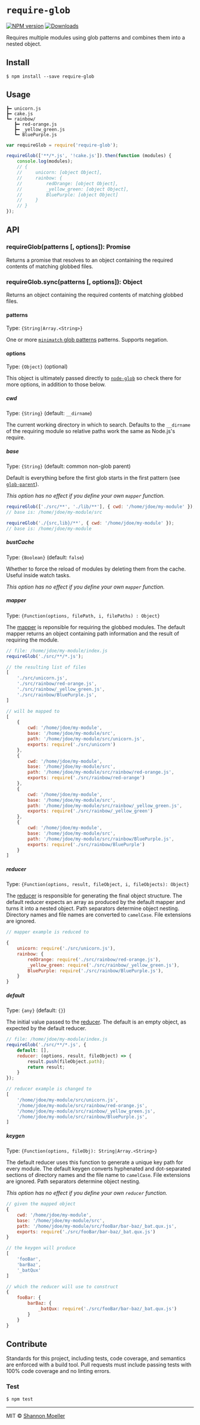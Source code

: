 # `require-glob`

[![NPM version][npm-img]][npm-url] [![Downloads][downloads-img]][npm-url]

Requires multiple modules using glob patterns and combines them into a nested object.

## Install

    $ npm install --save require-glob

## Usage

```
┣━ unicorn.js
┣━ cake.js
┗━ rainbow/
   ┣━ red-orange.js
   ┣━ _yellow_green.js
   ┗━ BluePurple.js
```

```js
var requireGlob = require('require-glob');

requireGlob(['**/*.js', '!cake.js']).then(function (modules) {
    console.log(modules);
    // {
    //     unicorn: [object Object],
    //     rainbow: {
    //         redOrange: [object Object],
    //         _yellow_green: [object Object],
    //         BluePurple: [object Object]
    //     }
    // }
});
```

## API

### requireGlob(patterns [, options]): Promise

Returns a promise that resolves to an object containing the required contents of matching globbed files.

### requireGlob.sync(patterns [, options]): Object

Returns an object containing the required contents of matching globbed files.

#### patterns

Type: `{String|Array.<String>}`

One or more [`minimatch` glob patterns][minimatch] patterns. Supports negation.

[minimatch]: https://github.com/isaacs/minimatch#usage

#### options

Type: `{Object}` (optional)

This object is ultimately passed directly to [`node-glob`][glob] so check there for more options, in addition to those below.

[glob]: https://github.com/isaacs/node-glob#usage

##### cwd

Type: `{String}` (default: `__dirname`)

The current working directory in which to search. Defaults to the `__dirname` of the requiring module so relative paths work the same as Node.js's require.

##### base

Type: `{String}` (default: common non-glob parent)

Default is everything before the first glob starts in the first pattern (see [`glob-parent`][parent]).

_This option has no effect if you define your own `mapper` function._

[parent]: https://github.com/es128/glob-parent#usage

```js
requireGlob(['./src/**', './lib/**'], { cwd: '/home/jdoe/my-module' });
// base is: /home/jdoe/my-module/src

requireGlob('./{src,lib}/**', { cwd: '/home/jdoe/my-module' });
// base is: /home/jdoe/my-module
```

##### bustCache

Type: `{Boolean}` (default: `false`)

Whether to force the reload of modules by deleting them from the cache. Useful inside watch tasks.

_This option has no effect if you define your own `mapper` function._

##### mapper

Type: `{Function(options, filePath, i, filePaths) : Object}`

The [mapper][map] is reponsible for requiring the globbed modules. The default mapper returns an object containing path information and the result of requiring the module.

[map]: https://developer.mozilla.org/en-US/docs/Web/JavaScript/Reference/Global_Objects/Array/map

```js
// file: /home/jdoe/my-module/index.js
requireGlob('./src/**/*.js');

// the resulting list of files
[
    './src/unicorn.js',
    './src/rainbow/red-orange.js',
    './src/rainbow/_yellow_green.js',
    './src/rainbow/BluePurple.js',
]

// will be mapped to
[
    {
        cwd: '/home/jdoe/my-module',
        base: '/home/jdoe/my-module/src',
        path: '/home/jdoe/my-module/src/unicorn.js',
        exports: require('./src/unicorn')
    },
    {
        cwd: '/home/jdoe/my-module',
        base: '/home/jdoe/my-module/src',
        path: '/home/jdoe/my-module/src/rainbow/red-orange.js',
        exports: require('./src/rainbow/red-orange')
    },
    {
        cwd: '/home/jdoe/my-module',
        base: '/home/jdoe/my-module/src',
        path: '/home/jdoe/my-module/src/rainbow/_yellow_green.js',
        exports: require('./src/rainbow/_yellow_green')
    },
    {
        cwd: '/home/jdoe/my-module',
        base: '/home/jdoe/my-module/src',
        path: '/home/jdoe/my-module/src/rainbow/BluePurple.js',
        exports: require('./src/rainbow/BluePurple')
    }
]
```

##### reducer

Type: `{Function(options, result, fileObject, i, fileObjects): Object}`

The [reducer][reduce] is responsible for generating the final object structure. The default reducer expects an array as produced by the default mapper and turns it into a nested object. Path separators determine object nesting. Directory names and file names are converted to `camelCase`. File extensions are ignored.

[reduce]: https://developer.mozilla.org/en-US/docs/Web/JavaScript/Reference/Global_Objects/Array/reduce

```js
// mapper example is reduced to

{
    unicorn: require('./src/unicorn.js'),
    rainbow: {
        redOrange: require('./src/rainbow/red-orange.js'),
        _yellow_green: require('./src/rainbow/_yellow_green.js'),
        BluePurple: require('./src/rainbow/BluePurple.js'),
    }
}
```

##### default

Type: `{any}` (default: `{}`)

The initial value passed to the [reducer][reduce]. The default is an empty object, as expected by the default reducer.

[reduce]: https://developer.mozilla.org/en-US/docs/Web/JavaScript/Reference/Global_Objects/Array/reduce

```js
// file: /home/jdoe/my-module/index.js
requireGlob('./src/**/*.js', {
    default: [],
    reducer: (options, result, fileObject) => {
        result.push(fileObject.path);
        return result;
    }
});

// reducer example is changed to
[
    '/home/jdoe/my-module/src/unicorn.js',
    '/home/jdoe/my-module/src/rainbow/red-orange.js',
    '/home/jdoe/my-module/src/rainbow/_yellow_green.js',
    '/home/jdoe/my-module/src/rainbow/BluePurple.js',
]
```

##### keygen

Type: `{Function(options, fileObj): String|Array.<String>}`

The default reducer uses this function to generate a unique key path for every module. The default keygen converts hyphenated and dot-separated sections of directory names and the file name to `camelCase`. File extensions are ignored. Path separators determine object nesting.

_This option has no effect if you define your own `reducer` function._

```js
// given the mapped object
{
    cwd: '/home/jdoe/my-module',
    base: '/home/jdoe/my-module/src',
    path: '/home/jdoe/my-module/src/fooBar/bar-baz/_bat.qux.js',
    exports: require('./src/fooBar/bar-baz/_bat.qux.js')
}

// the keygen will produce
[
    'fooBar',
    'barBaz',
    '_batQux'
]

// which the reducer will use to construct
{
    fooBar: {
        barBaz: {
            _batQux: require('./src/fooBar/bar-baz/_bat.qux.js')
        }
    }
}
```

## Contribute

Standards for this project, including tests, code coverage, and semantics are enforced with a build tool. Pull requests must include passing tests with 100% code coverage and no linting errors.

### Test

    $ npm test

----

MIT © [Shannon Moeller](http://shannonmoeller.com)

[downloads-img]: http://img.shields.io/npm/dm/require-glob.svg?style=flat-square
[npm-img]:       http://img.shields.io/npm/v/require-glob.svg?style=flat-square
[npm-url]:       https://npmjs.org/package/require-glob
